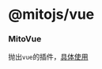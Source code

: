 # @mitojs/vue

### MitoVue
抛出`vue`的插件，[具体使用](https://github.com/mitojs/mitojs/blob/master/docs/guide.md#vue)
